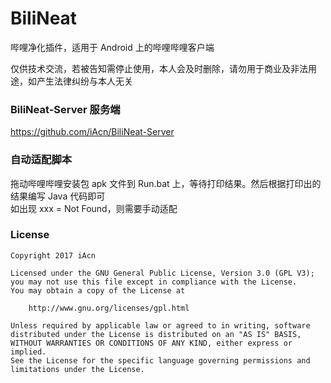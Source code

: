 # BiliNeat
哔哩净化插件，适用于 Android 上的哔哩哔哩客户端

仅供技术交流，若被告知需停止使用，本人会及时删除，请勿用于商业及非法用途，如产生法律纠纷与本人无关
 
### BiliNeat-Server 服务端
https://github.com/iAcn/BiliNeat-Server
 
### 自动适配脚本
拖动哔哩哔哩安装包 apk 文件到 Run.bat 上，等待打印结果。然后根据打印出的结果编写 Java 代码即可  
如出现 xxx = Not Found，则需要手动适配

### License
```
Copyright 2017 iAcn

Licensed under the GNU General Public License, Version 3.0 (GPL V3);
you may not use this file except in compliance with the License.
You may obtain a copy of the License at

    http://www.gnu.org/licenses/gpl.html
    
Unless required by applicable law or agreed to in writing, software
distributed under the License is distributed on an "AS IS" BASIS,
WITHOUT WARRANTIES OR CONDITIONS OF ANY KIND, either express or implied.
See the License for the specific language governing permissions and
limitations under the License. 
```

